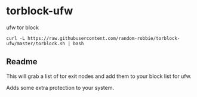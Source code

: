 # torblock-ufw
ufw tor block


```
curl -L https://raw.githubusercontent.com/random-robbie/torblock-ufw/master/torblock.sh | bash
```

Readme
--------

This will grab a list of tor exit nodes and add them to your block list for ufw.

Adds some extra protection to your system.
